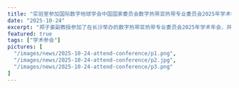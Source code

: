 ```yaml
---
title: "实验室参加国际数字地球学会中国国家委员会数字热带亚热带专业委员会2025年学术年会"
date: "2025-10-24"
excerpt: "郑子豪副教授参加了在长沙举办的数字热带亚热带专业委员会2025年学术年会，并领取专委会委员聘书。"
featured: true
tags: ["学术参会"]
pictures: [
  "/images/news/2025-10-24-attend-conference/p1.png",
  "/images/news/2025-10-24-attend-conference/p2.jpg",
  "/images/news/2025-10-24-attend-conference/p3.png"
]
---
```

